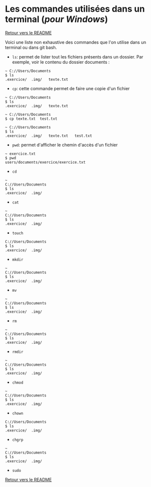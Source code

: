 # Les commandes utilisées dans un terminal (*pour Windows*)

[Retour vers le README](https://github.com/CalcagnoLoic/aide_memoire/blob/main/README.md)

Voici une liste non exhaustive des commandes que l'on utilise dans un terminal ou dans git bash. 

- `ls`: permet de lister tout les fichiers présents dans un dossier. Par exemple, voir le contenu du dossier documents :
```
~ C://Users/Documents
$ ls
.exercice/  .img/   texte.txt
```

- `cp`: cette commande permet de faire une copie d'un fichier
```
~ C://Users/Documents
$ ls
.exercice/  .img/   texte.txt

~ C://Users/Documents
$ cp texte.txt  test.txt

~ C://Users/Documents
$ ls
.exercice/  .img/   texte.txt   test.txt
```

- `pwd`: permet d'afficher le chemin d'accès d'un fichier
```
~ exercice.txt
$ pwd
users/documents/exercice/exercice.txt
```

- `cd`
```
~ 
C://Users/Documents
$ ls
.exercice/  .img/
```

- `cat`
```
~
C://Users/Documents
$ ls
.exercice/  .img/
```

- `touch`
```
C://Users/Documents
$ ls
.exercice/  .img/
```

- `mkdir`
```
~
C://Users/Documents
$ ls
.exercice/  .img/
```

- `mv`
```
~
C://Users/Documents
$ ls
.exercice/  .img/
```

- `rm`
```
~
C://Users/Documents
$ ls
.exercice/  .img/
```

- `rmdir`
```
~
C://Users/Documents
$ ls
.exercice/  .img/
```

- `chmod`
```
~
C://Users/Documents
$ ls
.exercice/  .img/
```

- `chown`
```
C://Users/Documents
$ ls
.exercice/  .img/
```

- `chgrp`
```
~
C://Users/Documents
$ ls
.exercice/  .img/
```

- `sudo`


[Retour vers le README](https://github.com/CalcagnoLoic/aide_memoire/blob/main/README.md)
